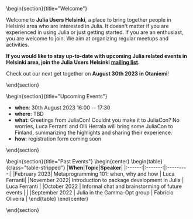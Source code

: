 <!-- =============================
     ABOUT
    ============================== -->

\begin{section}{title="Welcome"}

Welcome to **Julia Users Helsinki**, a place to bring together people in Helsinki area who are interested in Julia. It doesn't matter if you are experienced in using Julia or just getting started. If you are an enthusiast, you are welcome to join. We aim at organizing regular meetups and activities.

**If you would like to stay up-to-date with upcoming Julia related events in Helsinki area, join the Julia Users Helsinki [mailing list](https://groups.google.com/g/julia-users-helsinki).**

Check out our next get together on **August 30th 2023 in Otaniemi**!

<!--
\begin{center}
~~~
<a class="btn btn-primary btn-lg" href="https://docs.google.com/forms/d/e/1FAIpQLSf_l0ocGCw_fyNHN35wnAyUk7Vq7U9GtRcws7x386sgQ1jokA/viewform?usp=sf_link" target="_blank" rel="noreferrer noopener" role="button">Register</a>
~~~

\end{center}
-->
\end{section}


\begin{section}{title="Upcoming Events"}

- **when**: 30th August 2023 16:00 -- 17:30
- **where**: TBD
- **what**: Greetings from JuliaCon! Couldnt you make it to JuliaCon? No worries, Luca Ferranti and Olli Herrala will bring some JuliaCon to Finland, summarizing the highlights and sharing their experience.
- **how**: registration form coming soon

\end{section}

\begin{section}{title="Past Events"}
\begin{center}
\begin{table}{class="table-stripped"}
|**When**|**Topic**|**Speaker**|
|:------:|:-------:|:---------:|
|February 2023| Metaprogramming 101: when, why and how | Luca Ferranti|
|November 2022| Introduction to package development in Julia | Luca Ferranti |
|October 2022 | Informal chat and brainstorming of future events | |
|September 2022 | Julia in the Gamma-Opt group | Fabricio Oliveira |
\end{table}
\end{center}

\end{section}
